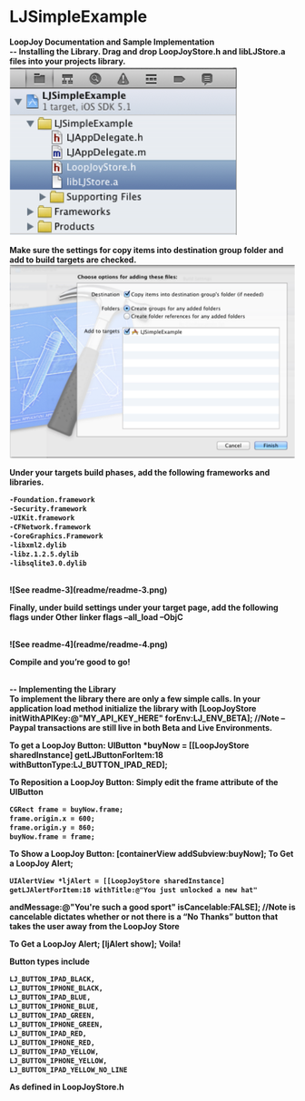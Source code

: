 LJSimpleExample
===============

<b>LoopJoy Documentation and Sample Implementation<b>
<br/>
-- Installing the Library.
Drag and drop LoopJoyStore.h and libLJStore.a files into your projects library.
<br/>
![See readme-1](readme/readme-1.png)

Make sure the settings for copy items into destination group folder and add to build targets are checked.
<br/>
![See readme-2](readme/readme-2.png)

Under your targets build phases, add the following frameworks and libraries.

	-Foundation.framework
	-Security.framework 
	-UIKit.framework 
	-CFNetwork.framework 
	-CoreGraphics.Framework
	-libxml2.dylib 
	-libz.1.2.5.dylib 
	-libsqlite3.0.dylib
<br/>
![See readme-3](readme/readme-3.png)

Finally, under build settings under your target page, add the following flags under Other linker flags
–all_load –ObjC

<br/>
![See readme-4](readme/readme-4.png)

Compile and you’re good to go!
<br/><br/>


--  Implementing the Library
<br/>
To implement the library there are only a few simple calls. In your application load method initialize the library with
	[LoopJoyStore initWithAPIKey:@"MY_API_KEY_HERE" forEnv:LJ_ENV_BETA]; //Note – Paypal transactions are still live in both Beta and Live Environments.

To get a LoopJoy Button:
	UIButton *buyNow = [[LoopJoyStore sharedInstance] getLJButtonForItem:18 withButtonType:LJ_BUTTON_IPAD_RED];

To Reposition a LoopJoy Button: Simply edit the frame attribute of the UIButton
	
	CGRect frame = buyNow.frame; 
	frame.origin.x = 600; 
	frame.origin.y = 860; 
	buyNow.frame = frame;

To Show a LoopJoy Button:
	[containerView addSubview:buyNow];
To Get a LoopJoy Alert;

	UIAlertView *ljAlert = [[LoopJoyStore sharedInstance] getLJAlertForItem:18 withTitle:@"You just unlocked a new hat"
andMessage:@"You're such a good sport" isCancelable:FALSE];
	//Note is cancelable dictates whether or not there is a “No Thanks” button that takes the user away from the LoopJoy Store

To Get a LoopJoy Alert;
	[ljAlert show]; Voila!

Button types include

	LJ_BUTTON_IPAD_BLACK, 
	LJ_BUTTON_IPHONE_BLACK, 
	LJ_BUTTON_IPAD_BLUE, 
	LJ_BUTTON_IPHONE_BLUE, 
	LJ_BUTTON_IPAD_GREEN, 
	LJ_BUTTON_IPHONE_GREEN, 
	LJ_BUTTON_IPAD_RED, 
	LJ_BUTTON_IPHONE_RED, 
	LJ_BUTTON_IPAD_YELLOW, 
	LJ_BUTTON_IPHONE_YELLOW, 
	LJ_BUTTON_IPAD_YELLOW_NO_LINE

As defined in LoopJoyStore.h



